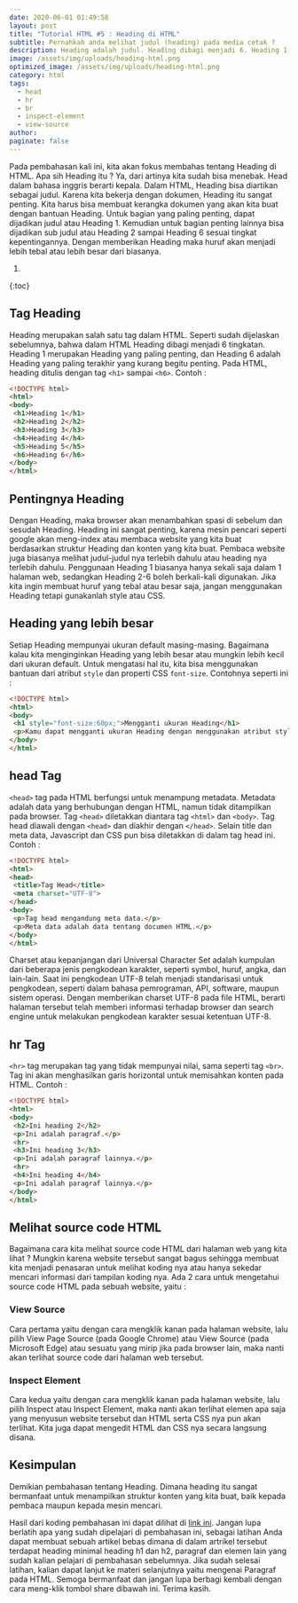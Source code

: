 ```yaml
---
date: 2020-06-01 01:49:58
layout: post
title: "Tutorial HTML #5 : Heading di HTML"
subtitle: Pernahkah anda melihat judul (heading) pada media cetak ?
description: Heading adalah judul. Heading dibagi menjadi 6. Heading 1 adalah Heading yang paling penting, dan Heading 6 adalah Heading yang kurang begitu penting.
image: /assets/img/uploads/heading-html.png
optimized_image: /assets/img/uploads/heading-html.png
category: html
tags:
  - head
  - hr
  - br
  - inspect-element
  - view-source
author:
paginate: false
---
```


Pada pembahasan kali ini, kita akan fokus membahas tentang Heading di HTML. Apa sih Heading itu ? Ya, dari artinya kita sudah bisa menebak. Head dalam bahasa inggris berarti kepala. Dalam HTML, Heading bisa diartikan sebagai judul. Karena kita bekerja dengan dokumen, Heading itu sangat penting. Kita harus bisa membuat kerangka dokumen yang akan kita buat dengan bantuan Heading. Untuk bagian yang paling penting, dapat dijadikan judul atau Heading 1. Kemudian untuk bagian penting lainnya bisa dijadikan sub judul atau Heading 2 sampai Heading 6 sesuai tingkat kepentingannya. Dengan memberikan Heading maka huruf akan menjadi lebih tebal atau lebih besar dari biasanya.

1. 
{:toc}

## Tag Heading
Heading merupakan salah satu tag dalam HTML. Seperti sudah dijelaskan sebelumnya, bahwa dalam HTML Heading dibagi menjadi 6 tingkatan. Heading 1 merupakan Heading yang paling penting, dan Heading 6 adalah Heading yang paling terakhir yang kurang begitu penting. Pada HTML, heading ditulis dengan tag `<h1>` sampai `<h6>`. Contoh :

```html
<!DOCTYPE html>
<html>
<body>
 <h1>Heading 1</h1>
 <h2>Heading 2</h2>
 <h3>Heading 3</h3>
 <h4>Heading 4</h4>
 <h5>Heading 5</h5>
 <h6>Heading 6</h6>
</body>
</html>
```

## Pentingnya Heading
Dengan Heading, maka browser akan menambahkan spasi di sebelum dan sesudah Heading. Heading ini sangat penting, karena mesin pencari seperti google akan meng-index atau membaca website yang kita buat berdasarkan struktur Heading dan konten yang kita buat. Pembaca website juga biasanya melihat judul-judul nya terlebih dahulu atau heading nya terlebih dahulu. Penggunaan Heading 1 biasanya hanya sekali saja dalam 1 halaman web, sedangkan Heading 2-6 boleh berkali-kali digunakan. Jika kita ingin membuat huruf yang tebal atau besar saja, jangan menggunakan Heading tetapi gunakanlah style atau CSS.

## Heading yang lebih besar
Setiap Heading mempunyai ukuran default masing-masing. Bagaimana kalau kita menginginkan Heading yang lebih besar atau mungkin lebih kecil dari ukuran default. Untuk mengatasi hal itu, kita bisa menggunakan bantuan dari atribut `style` dan properti CSS `font-size`. Contohnya seperti ini :

```html
<!DOCTYPE html>
<html>
<body>
 <h1 style="font-size:60px;">Mengganti ukuran Heading</h1>
 <p>Kamu dapat mengganti ukuran Heading dengan menggunakan atribut style dan properti CSS font-size</p>
</body>
</html>
```

## head Tag
`<head>` tag pada HTML berfungsi untuk menampung metadata. Metadata adalah data yang berhubungan dengan HTML, namun tidak ditampilkan pada browser. Tag `<head>` diletakkan diantara tag `<html>` dan `<body>`. Tag head diawali dengan `<head>` dan diakhir dengan `</head>`. Selain title dan meta data, Javascript dan CSS pun bisa diletakkan di dalam tag head ini. Contoh :

```html
<!DOCTYPE html>
<html>
<head>
 <title>Tag Head</title>
 <meta charset="UTF-8">
</head>
<body>
 <p>Tag head mengandung meta data.</p>
 <p>Meta data adalah data tentang documen HTML.</p>
</body>
</html>
```

Charset atau kepanjangan dari Universal Character Set adalah kumpulan dari beberapa jenis pengkodean karakter, seperti symbol, huruf, angka, dan lain-lain. Saat ini pengkodean UTF-8 telah menjadi standarisasi untuk pengkodean, seperti dalam bahasa pemrograman, API, software, maupun sistem operasi. Dengan memberikan charset UTF-8 pada file HTML, berarti halaman tersebut telah memberi informasi terhadap browser dan search engine untuk melakukan pengkodean karakter sesuai ketentuan UTF-8.

## hr Tag
`<hr>` tag merupakan tag yang tidak mempunyai nilai, sama seperti tag `<br>`. Tag ini akan menghasilkan garis horizontal untuk memisahkan konten pada HTML. Contoh :

```html
<!DOCTYPE html>
<html>
<body>
 <h2>Ini heading 2</h2>
 <p>Ini adalah paragraf.</p>
 <hr>
 <h3>Ini heading 3</h3>
 <p>Ini adalah paragraf lainnya.</p>
 <hr>
 <h4>Ini heading 4</h4>
 <p>Ini adalah paragraf lainnya.</p>
</body>
</html>
```

## Melihat source code HTML
Bagaimana cara kita melihat source code HTML dari halaman web yang kita lihat ? Mungkin karena website tersebut sangat bagus sehingga membuat kita menjadi penasaran untuk melihat koding nya atau hanya sekedar mencari informasi dari tampilan koding nya. Ada 2 cara untuk mengetahui source code HTML pada sebuah website, yaitu :

### View Source
Cara pertama yaitu dengan cara mengklik kanan pada halaman website, lalu pilih View Page Source (pada Google Chrome) atau View Source (pada Microsoft Edge) atau sesuatu yang mirip jika pada browser lain, maka nanti akan terlihat source code dari halaman web tersebut.

### Inspect Element
Cara kedua yaitu dengan cara mengklik kanan pada halaman website, lalu pilih Inspect atau Inspect Element, maka nanti akan terlihat elemen apa saja yang menyusun website tersebut dan HTML serta CSS nya pun akan terlihat. Kita juga dapat mengedit HTML dan CSS nya secara langsung disana.

## Kesimpulan
Demikian pembahasan tentang Heading. Dimana heading itu sangat bermanfaat untuk menampilkan struktur konten yang kita buat, baik kepada pembaca maupun kepada mesin mencari.

Hasil dari koding pembahasan ini dapat dilihat di [link ini](/demo/html-heading.html). Jangan lupa berlatih apa yang sudah dipelajari di pembahasan ini, sebagai latihan Anda dapat membuat sebuah artikel bebas dimana di dalam artrikel tersebut terdapat heading minimal heading h1 dan h2, paragraf dan elemen lain yang sudah kalian pelajari di pembahasan sebelumnya. Jika sudah selesai latihan, kalian dapat lanjut ke materi selanjutnya yaitu mengenai Paragraf pada HTML. Semoga bermanfaat dan jangan lupa berbagi kembali dengan cara meng-klik tombol share dibawah ini. Terima kasih.